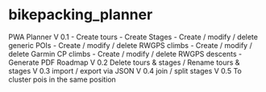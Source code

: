 # bikepacking_planner
PWA Planner
V 0.1
    - Create tours
    - Create Stages
    - Create / modify / delete generic POIs
    - Create / modify / delete RWGPS climbs
    - Create / modify / delete Garmin CP climbs
    - Create / modify / delete RWGPS descents
    - Generate PDF
Roadmap
V 0.2 Delete tours & stages / Rename tours & stages
V 0.3 import / export via JSON
V 0.4 join / split stages
V 0.5 To cluster pois in the same position
